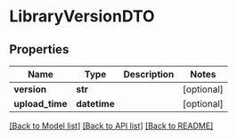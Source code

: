 # LibraryVersionDTO

## Properties
Name | Type | Description | Notes
------------ | ------------- | ------------- | -------------
**version** | **str** |  | [optional] 
**upload_time** | **datetime** |  | [optional] 

[[Back to Model list]](../README.md#documentation-for-models) [[Back to API list]](../README.md#documentation-for-api-endpoints) [[Back to README]](../README.md)

